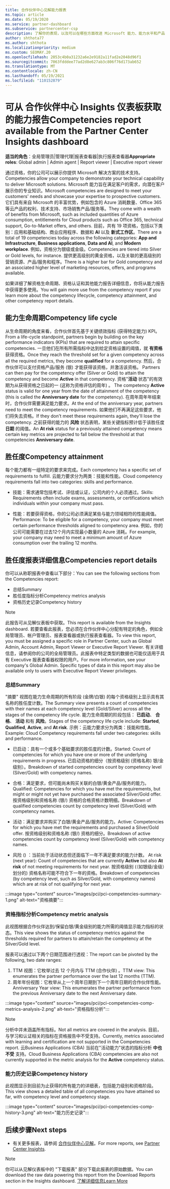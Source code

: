 ```yaml
---
title: 合作伙伴中心见解能力报表
ms.topic: article
ms.date: 05/19/2020
ms.service: partner-dashboard
ms.subservice: partnercenter-csp
description: 了解你的表现，以及可以在哪些方面改进 Microsoft 能力、能力水平和产品/服务来帮助你提供 Microsoft 解决方案。
author: shthota77
ms.author: shthota
ms.localizationpriority: medium
ms.custom: SEOMAY.20
ms.openlocfilehash: 2053c4b0a31232a6e2e9182a11fad2e2048d96f1
ms.sourcegitcommit: 7063fdddee77ad2d8e627ab3c806f76d173ab652
ms.translationtype: MT
ms.contentlocale: zh-CN
ms.lasthandoff: 05/19/2021
ms.locfileid: "110152879"
---
```

# <a name="competencies-report-available-from-the-partner-center-insights-dashboard"></a><span data-ttu-id="07b43-103">可从 合作伙伴中心 Insights 仪表板获取的能力报告</span><span class="sxs-lookup"><span data-stu-id="07b43-103">Competencies report available from the Partner Center Insights dashboard</span></span>

<span data-ttu-id="07b43-104">**适当的角色**：全局管理员|管理代理|报表查看器|执行报表查看器</span><span class="sxs-lookup"><span data-stu-id="07b43-104">**Appropriate roles**: Global admin | Admin agent | Report viewer | Executive report viewer</span></span>

<span data-ttu-id="07b43-105">通过资格，你的公司可以展示你提供 Microsoft 解决方案的技术支持。</span><span class="sxs-lookup"><span data-stu-id="07b43-105">Competencies allow your company to demonstrate your technical capability to deliver Microsoft solutions.</span></span> <span data-ttu-id="07b43-106">Microsoft 能力旨在满足客户的需求，向潜在客户展示你的专业知识。</span><span class="sxs-lookup"><span data-stu-id="07b43-106">Microsoft competencies are designed to meet your customers' needs and showcase your expertise to prospective customers.</span></span> <span data-ttu-id="07b43-107">它们具有来自 Microsoft 的丰富优势，例如包含的 Azure 消耗数量、Office 365 等云产品的权利、技术支持、市场销售产品/服务等。</span><span class="sxs-lookup"><span data-stu-id="07b43-107">They come with a wealth of benefits from Microsoft, such as included quantities of Azure consumption, entitlements for Cloud products such as Office 365, technical support, Go-to-Market offers, and others.</span></span> <span data-ttu-id="07b43-108">目前，共有 19 项资格，包括以下类别：应用和基础结构、商业应用程序、数据和 **AI** 以及 **新式工作区**。</span><span class="sxs-lookup"><span data-stu-id="07b43-108">There are a total of 19 competencies today across the following categories: **App and Infrastructure**, **Business applications**, **Data and AI**, and **Modern workplace**.</span></span> <span data-ttu-id="07b43-109">例如，资格分为银级或金级。</span><span class="sxs-lookup"><span data-stu-id="07b43-109">Competencies are tiered into Silver or Gold levels, for instance.</span></span> <span data-ttu-id="07b43-110">提供更高级别的黄金资格，以及关联的更高级别的营销资源、产品/服务和程序。</span><span class="sxs-lookup"><span data-stu-id="07b43-110">There is a higher bar for Gold competency and an associated higher level of marketing resources, offers, and programs available.</span></span>  

<span data-ttu-id="07b43-111">如果详细了解资格生命周期、资格认证和其他能力报告详细信息，你将从能力报告中获得更多使用。</span><span class="sxs-lookup"><span data-stu-id="07b43-111">You will gain more use from the competency report if you learn more about the competency lifecycle, competency attainment, and other competency report details.</span></span>

## <a name="competency-life-cycle"></a><span data-ttu-id="07b43-112">能力生命周期</span><span class="sxs-lookup"><span data-stu-id="07b43-112">Competency life cycle</span></span>

<span data-ttu-id="07b43-113">从生命周期的角度来看，合作伙伴首先基于关键绩效指标 (获得特定能力) KPI。</span><span class="sxs-lookup"><span data-stu-id="07b43-113">From a life-cycle standpoint, partners begin by building on the key performance indicators (KPIs) that are required to attain specific competencies.</span></span> <span data-ttu-id="07b43-114">一旦他们在所有所需指标中达到给定资格设置的阈值，就 **有资格** 获得资格。</span><span class="sxs-lookup"><span data-stu-id="07b43-114">Once they reach the threshold set for a given competency across all the required metrics, they become **qualified** for a competency.</span></span> <span data-ttu-id="07b43-115">然后，合作伙伴可以支付资格产品/服务 (银) 才能获得该资格，并激活该资格。 </span><span class="sxs-lookup"><span data-stu-id="07b43-115">Partners can then pay for the competency offer (Silver or Gold) to attain the competency and become **Active** in that competency.</span></span> <span data-ttu-id="07b43-116">资格"**活动** 状态"的有效期为从获得资格之日起的一 (这称为资格评估的周年) 。 </span><span class="sxs-lookup"><span data-stu-id="07b43-116">The competency **Active** status is valid for one year from the date of attainment of the competency (this is called the **Anniversary date** for the competency).</span></span> <span data-ttu-id="07b43-117">在周年周年年结束时，合作伙伴需要满足能力要求。</span><span class="sxs-lookup"><span data-stu-id="07b43-117">At the end of the anniversary year, partners need to meet the competency requirements.</span></span> <span data-ttu-id="07b43-118">如果他们不再满足这些要求，他们将失去资格。</span><span class="sxs-lookup"><span data-stu-id="07b43-118">If they don't meet these requirements again, they'll lose the competency.</span></span> <span data-ttu-id="07b43-119">之前获得的能力的 **风险** 状态表明，某些关键指标预计低于该胜任度 **日期** 的阈值。</span><span class="sxs-lookup"><span data-stu-id="07b43-119">An **At risk** status for a previously attained competency means certain key metrics are projected to fall below the threshold at that competencies **Anniversary date**.</span></span>

## <a name="competency-attainment"></a><span data-ttu-id="07b43-120">胜任度</span><span class="sxs-lookup"><span data-stu-id="07b43-120">Competency attainment</span></span>

<span data-ttu-id="07b43-121">每个能力都有一组特定的要求来完成。</span><span class="sxs-lookup"><span data-stu-id="07b43-121">Each competency has a specific set of requirements to fulfill.</span></span> <span data-ttu-id="07b43-122">云能力要求分为两类：技能和性能。</span><span class="sxs-lookup"><span data-stu-id="07b43-122">Cloud competency requirements fall into two categories: skills and performance.</span></span>

- <span data-ttu-id="07b43-123">技能：需求通常包括考试、评估或认证，公司内的个人必须通过。</span><span class="sxs-lookup"><span data-stu-id="07b43-123">Skills: Requirements often include exams, assessments, or certifications which individuals within your company must pass.</span></span>

- <span data-ttu-id="07b43-124">性能：若要获得资格，你的公司必须满足某些与能力领域相符的性能阈值。</span><span class="sxs-lookup"><span data-stu-id="07b43-124">Performance: To be eligible for a competency, your company must meet certain performance thresholds aligned to competency area.</span></span> <span data-ttu-id="07b43-125">例如，你的公司可能需要在过去12个月内实现最小数量的 Azure 消耗。</span><span class="sxs-lookup"><span data-stu-id="07b43-125">For example, your company may need to meet a minimum amount of Azure consumption over the trailing 12 months.</span></span>

## <a name="competencies-report-details"></a><span data-ttu-id="07b43-126">胜任度报表详细信息</span><span class="sxs-lookup"><span data-stu-id="07b43-126">Competencies report details</span></span>

<span data-ttu-id="07b43-127">你可以从称职报表中查看以下部分：</span><span class="sxs-lookup"><span data-stu-id="07b43-127">You can see the following sections from the Competencies report:</span></span>

- <span data-ttu-id="07b43-128">总结</span><span class="sxs-lookup"><span data-stu-id="07b43-128">Summary</span></span>
- <span data-ttu-id="07b43-129">胜任度指标分析</span><span class="sxs-lookup"><span data-stu-id="07b43-129">Competency metrics analysis</span></span>
- <span data-ttu-id="07b43-130">资格历史记录</span><span class="sxs-lookup"><span data-stu-id="07b43-130">Competency history</span></span>

 > [!NOTE]
 > <span data-ttu-id="07b43-131">此报告可从见解仪表板中获取。</span><span class="sxs-lookup"><span data-stu-id="07b43-131">This report is available from the Insights dashboard.</span></span> <span data-ttu-id="07b43-132">若要查看此报表，您必须在合作伙伴中心分配有特定的角色，例如全局管理员、帐户管理员、报表查看器或执行报表查看器。</span><span class="sxs-lookup"><span data-stu-id="07b43-132">To view this report, you must be assigned a specific role in Partner Center, such as Global Admin, Account Admin, Report Viewer or Executive Report Viewer.</span></span> <span data-ttu-id="07b43-133">有关详细信息，请参阅你的公司的全局管理员。此报表中特定类型的数据也可能仅适用于具有 Executive 报表查看器权限的用户。</span><span class="sxs-lookup"><span data-stu-id="07b43-133">For more information, see your company's Global Admin. Specific types of data in this report may also be available only to users with Executive Report Viewer privileges.</span></span>

### <a name="summary"></a><span data-ttu-id="07b43-134">总结</span><span class="sxs-lookup"><span data-stu-id="07b43-134">Summary</span></span>

<span data-ttu-id="07b43-135">"摘要" 视图在能力生命周期的所有阶段 (金牌/白银) 的每个资格级别上显示具有其名称的胜任度计数。</span><span class="sxs-lookup"><span data-stu-id="07b43-135">The Summary view presents a count of competencies with their names at each competency level (Gold/Silver) across all the stages of the competency life cycle.</span></span> <span data-ttu-id="07b43-136">能力生命周期的阶段包括： **已启动**、 **合格**、 **活动** 和有 **风险**。</span><span class="sxs-lookup"><span data-stu-id="07b43-136">Stages of the competency life cycle include: **Started**, **Qualified**, **Active**, and **At risk**.</span></span> <span data-ttu-id="07b43-137">示例：云能力要求分为两类：技能和性能。</span><span class="sxs-lookup"><span data-stu-id="07b43-137">Example: Cloud Competency requirements fall under two categories: skills and performance.</span></span>

- <span data-ttu-id="07b43-138">已启动：具有一个或多个基础要求的胜任度的计数。</span><span class="sxs-lookup"><span data-stu-id="07b43-138">Started: Count of competencies for which you have one or more of the underlying requirements in progress.</span></span>
<span data-ttu-id="07b43-139">已启动资格的细分（按资格级别 (资格名称) 银/金级别）。</span><span class="sxs-lookup"><span data-stu-id="07b43-139">Breakdown of started competencies count by competency level (Silver/Gold) with competency names.</span></span>

- <span data-ttu-id="07b43-140">合格：满足要求，但可能尚未购买关联的白银/黄金产品/服务的能力。</span><span class="sxs-lookup"><span data-stu-id="07b43-140">Qualified: Competencies for which you have met the requirements, but might or might not yet have purchased the associated Silver/Gold offer.</span></span> <span data-ttu-id="07b43-141">按资格级别和资格名称 (银/) 资格的合格资格计数明细。</span><span class="sxs-lookup"><span data-stu-id="07b43-141">Breakdown of qualified competencies count by competency level (Silver/Gold) with competency names.</span></span>

- <span data-ttu-id="07b43-142">活动：满足要求并购买了白银/黄金产品/服务的能力。</span><span class="sxs-lookup"><span data-stu-id="07b43-142">Active: Competencies for which you have met the requirements and purchased a Silver/Gold offer.</span></span> <span data-ttu-id="07b43-143">按资格级别和资格名称 (银/) 资格的细分。</span><span class="sxs-lookup"><span data-stu-id="07b43-143">Breakdown of active competencies count by competency level (Silver/Gold) with competency names.</span></span>

- <span data-ttu-id="07b43-144">风险 () ：当前处于活动状态但还面临下一年不满足要求的能力计数。  </span><span class="sxs-lookup"><span data-stu-id="07b43-144">At risk (next year): Count of competencies that are currently **Active** but also **At risk** of not meeting requirements for next year.</span></span>
<span data-ttu-id="07b43-145">按资格级别 (（如银级/金级）划分的) 资格名称可能不符合下一年的资格。</span><span class="sxs-lookup"><span data-stu-id="07b43-145">Breakdown of competencies (by competency level, such as Silver/Gold, with competency names) which are at risk of not qualifying for next year.</span></span>

:::image type="content" source="images/pci/pci-competencies-summary-1.png" alt-text="资格摘要":::

### <a name="competency-metric-analysis"></a><span data-ttu-id="07b43-147">资格指标分析</span><span class="sxs-lookup"><span data-stu-id="07b43-147">Competency metric analysis</span></span>

<span data-ttu-id="07b43-148">此视图根据合作伙伴达到/保留白银/黄金级别的能力所需的阈值显示能力指标的状态。</span><span class="sxs-lookup"><span data-stu-id="07b43-148">This view shows the status of competency metrics against the thresholds required for partners to attain/retain the competency at the Silver/Gold level.</span></span> 

<span data-ttu-id="07b43-149">报表可以通过以下两个日期范围进行透视：</span><span class="sxs-lookup"><span data-stu-id="07b43-149">The report can be pivoted by the following, two date ranges:</span></span>

1. <span data-ttu-id="07b43-150">TTM 视图：它枚举过去 12 个月内与 TTM (合作伙伴) 。</span><span class="sxs-lookup"><span data-stu-id="07b43-150">TTM view: This enumerates the partner performance over the last 12 months (TTM).</span></span>
2. <span data-ttu-id="07b43-151">周年年份视图：它枚举从上一个周年日期到下一个周年日期的合作伙伴性能。</span><span class="sxs-lookup"><span data-stu-id="07b43-151">Anniversary Year view: This enumerates the partner performance from the previous Anniversary date to the next Anniversary date.</span></span>

:::image type="content" source="images/pci/pci-competencies-comp-metrics-analysis-2.png" alt-text="资格指标分析":::

> [!NOTE]
 > <span data-ttu-id="07b43-153">分析中并未涵盖所有指标。</span><span class="sxs-lookup"><span data-stu-id="07b43-153">Not all metrics are covered in the analysis.</span></span> <span data-ttu-id="07b43-154">目前，与学习和认证相关的指标在资格报告中不受支持。</span><span class="sxs-lookup"><span data-stu-id="07b43-154">Currently, metrics associated with learning and certification are not supported in the Competencies report.</span></span> <span data-ttu-id="07b43-155">云Business Applications (CBA) 当前在"活动能力"状态的指标分析 **中也不受** 支持。</span><span class="sxs-lookup"><span data-stu-id="07b43-155">Cloud Business Applications (CBA) competencies are also not currently supported in the metric analysis for the **Active** competency status.</span></span>

### <a name="competency-history"></a><span data-ttu-id="07b43-156">能力历史记录</span><span class="sxs-lookup"><span data-stu-id="07b43-156">Competency history</span></span>

<span data-ttu-id="07b43-157">此视图显示到目前为止获得的所有能力的详细表，包括能力级别和资格阶段。</span><span class="sxs-lookup"><span data-stu-id="07b43-157">This view shows a detailed table of all competencies you have attained so far, with competency level and competency stage.</span></span>

:::image type="content" source="images/pci/pci-competencies-comp-history-3.png" alt-text="能力历史记录":::

## <a name="next-steps"></a><span data-ttu-id="07b43-159">后续步骤</span><span class="sxs-lookup"><span data-stu-id="07b43-159">Next steps</span></span>

- <span data-ttu-id="07b43-160">有关更多报表，请参阅 [合作伙伴中心见解](partner-center-insights.md)。</span><span class="sxs-lookup"><span data-stu-id="07b43-160">For more reports, see [Partner Center Insights](partner-center-insights.md).</span></span>

>[!NOTE] 
> <span data-ttu-id="07b43-161">你可以从见解仪表板中的 "下载报表" 部分下载此报表的原始数据。</span><span class="sxs-lookup"><span data-stu-id="07b43-161">You can download the raw data powering this report from the Download Reports section in the Insights dashboard.</span></span> [<span data-ttu-id="07b43-162">了解详细信息</span><span class="sxs-lookup"><span data-stu-id="07b43-162">Learn More</span></span>](pci-download-reports.md) 
